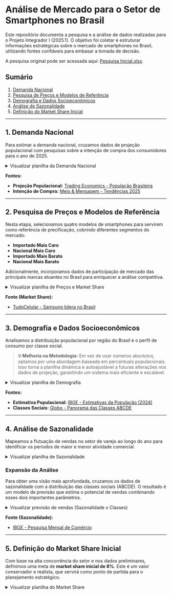 # Análise de Mercado para o Setor de Smartphones no Brasil

Este repositório documenta a pesquisa e a análise de dados realizadas para o Projeto Integrador I (2025.1). O objetivo foi coletar e estruturar informações estratégicas sobre o mercado de smartphones no Brasil, utilizando fontes confiáveis para embasar a tomada de decisão.

A pesquisa original pode ser acessada aqui: [Pesquisa Inicial.xlsx](https://github.com/user-attachments/files/20619432/Pesquisa.Inicial.-.Proj.Integr.I.2025.1.xlsx).

## Sumário
1.  [Demanda Nacional](#1-demanda-nacional)
2.  [Pesquisa de Preços e Modelos de Referência](#2-pesquisa-de-preços-e-modelos-de-referência)
3.  [Demografia e Dados Socioeconômicos](#3-demografia-e-dados-socioeconômicos)
4.  [Análise de Sazonalidade](#4-análise-de-sazonalidade)
5.  [Definição do Market Share Inicial](#5-definição-do-market-share-inicial)

---

## 1. Demanda Nacional

Para estimar a demanda nacional, cruzamos dados de projeção populacional com pesquisas sobre a intenção de compra dos consumidores para o ano de 2025.

<details>
<summary>Visualizar planilha da Demanda Nacional</summary>

![image](https://github.com/user-attachments/assets/f12785cd-53de-4de8-a138-26917a6ae0d1)

</details>

**Fontes:**
* **Projeção Populacional:** [Trading Economics - População Brasileira](https://pt.tradingeconomics.com/brazil/population)
* **Intenção de Compra:** [Meio & Mensagem - Tendências 2025](https://www.meioemensagem.com.br/marketing/moveis-e-celulares-o-que-os-brasileiros-desejam-comprar-em-2025)

---

## 2. Pesquisa de Preços e Modelos de Referência

Nesta etapa, selecionamos quatro modelos de smartphones para servirem como referência de precificação, cobrindo diferentes segmentos do mercado:

* **Importado Mais Caro**
* **Nacional Mais Caro**
* **Importado Mais Barato**
* **Nacional Mais Barato**

Adicionalmente, incorporamos dados de participação de mercado das principais marcas atuantes no Brasil para enriquecer a análise competitiva.

<details>
<summary>Visualizar planilha de Preços e Market Share</summary>

![image](https://github.com/user-attachments/assets/bd7d1cfa-af4c-448c-b8ea-62a51087987f)

</details>

**Fonte (Market Share):**
* [TudoCelular - Samsung lidera no Brasil](https://www.tudocelular.com/mercado/noticias/n223295/samsung-maior-marca-brasil-motorola-supera-apple.html)

---

## 3. Demografia e Dados Socioeconômicos

Analisamos a distribuição populacional por região do Brasil e o perfil de consumo por classe social.

> **💡 Melhoria na Metodologia:** Em vez de usar números absolutos, optamos por uma abordagem baseada em percentuais populacionais. Isso torna a planilha dinâmica e autoajustável a futuras alterações nos dados de projeção, garantindo um sistema mais eficiente e escalável.

<details>
<summary>Visualizar planilha de Demografia</summary>

![image](https://github.com/user-attachments/assets/35fbff3d-fc4f-4af3-b74c-bfac20299c52)

</details>

**Fontes:**
* **Estimativa Populacional:** [IBGE - Estimativas da População (2024)](https://ftp.ibge.gov.br/Estimativas_de_Populacao/Estimativas_2024/POP2024_20241230.pdf)
* **Classes Sociais:** [Globo - Panorama das Classes ABCDE](https://gente.globo.com/infografico-pesquisa-panorama-das-classes-abcde/)

---

## 4. Análise de Sazonalidade

Mapeamos a flutuação de vendas no setor de varejo ao longo do ano para identificar os períodos de maior e menor atividade comercial.

<details>
<summary>Visualizar planilha de Sazonalidade</summary>

![image](https://github.com/user-attachments/assets/48c79357-621b-4205-a534-8a7b0a5db1aa)

</details>

### Expansão da Análise
Para obter uma visão mais aprofundada, cruzamos os dados de sazonalidade com a distribuição das classes sociais (ABCDE). O resultado é um modelo de previsão que estima o potencial de vendas combinando esses dois importantes parâmetros.

<details>
<summary>Visualizar previsão de vendas (Sazonalidade x Classes)</summary>

![image](https://github.com/user-attachments/assets/094e2d6f-1fac-4114-a425-23e7be955ac9)

</details>

**Fonte (Sazonalidade):**
* [IBGE - Pesquisa Mensal de Comércio](https://www.ibge.gov.br/estatisticas/economicas/comercio/9227-pesquisa-mensal-de-comercio.html)

---

## 5. Definição do Market Share Inicial

Com base na alta concorrência do setor e nos dados preliminares, definimos uma meta de **market share inicial de 8%**. Este é um valor conservador e realista, que servirá como ponto de partida para o planejamento estratégico.

<details>
<summary>Visualizar planilha do Market Share</summary>

![image](https://github.com/user-attachments/assets/48e9eec0-1cb0-4f08-ba2f-519a810e3c86)


</details>
